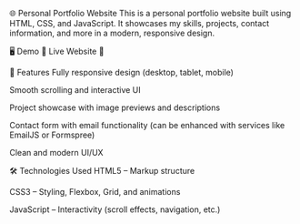 🌐 Personal Portfolio Website
This is a personal portfolio website built using HTML, CSS, and JavaScript. It showcases my skills, projects, contact information, and more in a modern, responsive design.

🖥️ Demo
🔗 Live Website
📸

📁 Features
Fully responsive design (desktop, tablet, mobile)

Smooth scrolling and interactive UI

Project showcase with image previews and descriptions

Contact form with email functionality (can be enhanced with services like EmailJS or Formspree)

Clean and modern UI/UX

🛠️ Technologies Used
HTML5 – Markup structure

CSS3 – Styling, Flexbox, Grid, and animations

JavaScript – Interactivity (scroll effects, navigation, etc.)
